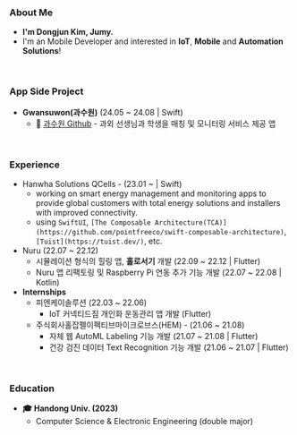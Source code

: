 ### About Me
- **I'm Dongjun Kim, Jumy.**
- I'm an Mobile Developer and interested in **IoT**, **Mobile** and **Automation Solutions**!
<br>

### App Side Project
- **Gwansuwon(과수원)** (24.05 ~ 24.08 | Swift)
  - 📱 [과수원 Github](https://github.com/prography-team8/gwasuwon-ios) - 과외 선생님과 학생을 매칭 및 모니터링 서비스 제공 앱
<br>

### Experience
- Hanwha Solutions QCells - (23.01 ~  | Swift)
  - working on smart energy management and monitoring apps to provide global customers with total energy solutions and installers with improved connectivity.
  - using `SwiftUI`, `[The Composable Architecture(TCA)](https://github.com/pointfreeco/swift-composable-architecture)`, `[Tuist](https://tuist.dev/)`, etc.
- Nuru (22.07 ~ 22.12)
  - 시뮬레이션 형식의 힐링 앱, **홀로서기** 개발 (22.09 ~ 22.12 | Flutter)
  - Nuru 앱 리팩토링 및 Raspberry Pi 연동 추가 기능 개발 (22.07 ~ 22.08 | Kotlin)
- **Internships**
  - 피엔케이솔루션 (22.03 ~ 22.06)
    - IoT 커넥티드짐 개인화 운동관리 앱 개발 (Flutter)
  - 주식회사홀잡펠이펙티브마이크로브스(HEM) - (21.06 ~ 21.08)
    - 자체 웹 AutoML Labeling 기능 개발 (21.07 ~ 21.08 | Flutter)
    - 건강 검진 데이터 Text Recognition 기능 개발 (21.06 ~ 21.07 | Flutter)
<br>

### Education
- **🎓 Handong Univ. (2023)**
  - Computer Science & Electronic Engineering (double major)
<br>
